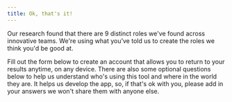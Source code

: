 ```yaml
---
title: Ok, that's it!
---
```

Our research found that there are 9 distinct roles we've found across innovative teams. We're using what you’ve told us to create the roles we think you'd be good at. 

Fill out the form below to create an account that allows you to return to your results anytime, on any device. There are also some optional questions below to help us understand who's using this tool and where in the world they are. It helps us develop the app, so, if that's ok with you, please add in your answers we won't share them with anyone else.